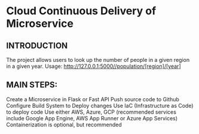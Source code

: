 # Cloud Continuous Delivery of Microservice

## INTRODUCTION
The project allows users to look up the number of people in a given region in a given year.
Usage: http://127.0.0.1:5000//population/[region]/[year]


## MAIN STEPS:
Create a Microservice in Flask or Fast API
Push source code to Github
Configure Build System to Deploy changes
Use IaC (Infrastructure as Code) to deploy code
Use either AWS, Azure, GCP (recommended services include Google App Engine, AWS App Runner or Azure App Services)
Containerization is optional, but recommended
